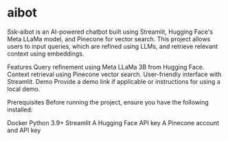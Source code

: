 # aibot
Ssk-aibot is an AI-powered chatbot built using Streamlit, Hugging Face's Meta LLaMa model, and Pinecone for vector search. This project allows users to input queries, which are refined using LLMs, and retrieve relevant context using embeddings.

Features
Query refinement using Meta LLaMa 3B from Hugging Face.
Context retrieval using Pinecone vector search.
User-friendly interface with Streamlit.
Demo
Provide a demo link if applicable or instructions for using a local demo.

Prerequisites
Before running the project, ensure you have the following installed:

Docker
Python 3.9+
Streamlit
A Hugging Face API key
A Pinecone account and API key
